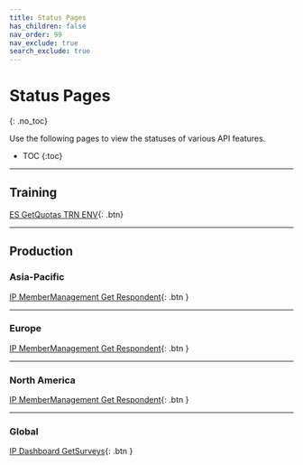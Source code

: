 ```yaml
---
title: Status Pages
has_children: false
nav_order: 99
nav_exclude: true
search_exclude: true
---
```


# Status Pages
{: .no_toc}

Use the following pages to view the statuses of various API features.

* TOC
{:toc}

---

## Training

[ES GetQuotas TRN ENV](https://stats.pingdom.com/oushrv8s0ynu/5782188){: .btn}

---

## Production

### Asia-Pacific

[IP MemberManagement Get Respondent](https://stats.pingdom.com/oushrv8s0ynu/5418829){: .btn }

---

### Europe

[IP MemberManagement Get Respondent](https://stats.pingdom.com/oushrv8s0ynu/5418817){: .btn }

---

### North America

[IP MemberManagement Get Respondent](https://stats.pingdom.com/oushrv8s0ynu/4534068){: .btn }

---

### Global

[IP Dashboard GetSurveys](https://stats.pingdom.com/oushrv8s0ynu/9606146){: .btn }
